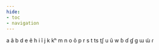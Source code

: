 ```yaml
---
hide:
- toc
- navigation
---
```

a
ã
b
d
e
ẽ
h
i
ĩ
j
k
kʰ
m
n
o
õ
p
r
s
t
ts
t̠ʃ
u
ũ
w
ɓ
ɗ
ɠ
ɡ
ɯ
ɯ̃
ɾ
